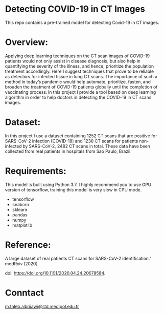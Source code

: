 # Detecting COVID-19 in CT Images
This repo contains a pre-trained model for detecting Covid-19 in CT images.


# Overview:
Applying deep learning techniques on the CT scan images of COVID-19
patients would not only assist in disease diagnosis, but also help in quantifying
the severity of the illness, and hence, prioritize the population treatment
accordingly. Here I suggest techniques that prove to be reliable as
detectors for infected tissue in lung CT scans. The importance of such a
method in today’s pandemic would help automate, prioritize, fasten, and
broaden the treatment of COVID-19 patients globally until the completion of
vaccinating process.
In this project I provide a tool based on deep learning algorithm in order to help doctors in
detecting the COVID-19 in CT scans images.

# Dataset:
In this project I use a dataset containing 1252 CT scans that are positive for SARS-CoV-2
infection (COVID-19) and 1230 CT scans for patients non-infected by SARS-CoV-2, 2482 CT
scans in total. These data have been collected from real patients in hospitals from Sao Paulo,
Brazil.

# Requirements:
This model is built using Python 3.7. I highly recommend you to use GPU version of tensorflow, training this model is very slow in CPU mode.

- tensorflow
- seaborn
- sklearn
- pandas
- numpy
- matplotlib

# Reference:
A large dataset of real patients CT scans for SARS-CoV-2 identification." medRxiv (2020)

doi: https://doi.org/10.1101/2020.04.24.20078584.

# Conntact
m.taleb.albrijawi@std.medipol.edu.tr
